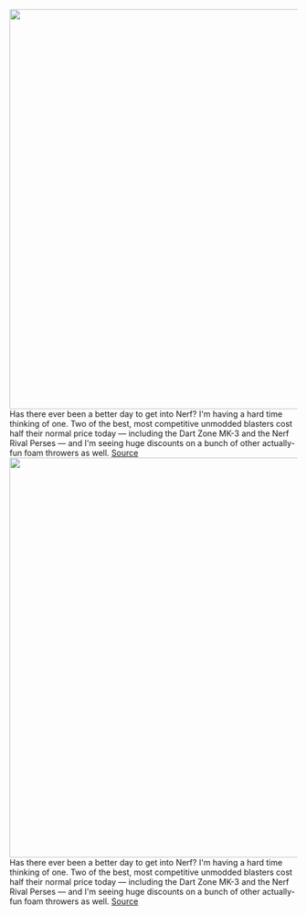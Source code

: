 <img src='https://cdn.vox-cdn.com/thumbor/G74SP1_YLo9iBAAB6HiUe581UUs=/0x0:2040x1360/1200x800/filters:focal(755x755:1081x1081)/cdn.vox-cdn.com/uploads/chorus_image/image/71097420/vpavic_210928_4778_0031.0.jpg' width='700px' /><br/>
Has there ever been a better day to get into Nerf? I'm having a hard time thinking of one. Two of the best, most competitive unmodded blasters cost half their normal price today — including the Dart Zone MK-3 and the Nerf Rival Perses — and I'm seeing huge discounts on a bunch of other actually-fun foam throwers as well.
<a href='https://www.theverge.com/2022/7/11/23204600/target-amazon-prime-day-nerf-dart-zone-blaster-roundup'> Source <a/><img src='https://cdn.vox-cdn.com/thumbor/G74SP1_YLo9iBAAB6HiUe581UUs=/0x0:2040x1360/1200x800/filters:focal(755x755:1081x1081)/cdn.vox-cdn.com/uploads/chorus_image/image/71097420/vpavic_210928_4778_0031.0.jpg' width='700px' /><br/>
Has there ever been a better day to get into Nerf? I'm having a hard time thinking of one. Two of the best, most competitive unmodded blasters cost half their normal price today — including the Dart Zone MK-3 and the Nerf Rival Perses — and I'm seeing huge discounts on a bunch of other actually-fun foam throwers as well.
<a href='https://www.theverge.com/2022/7/11/23204600/target-amazon-prime-day-nerf-dart-zone-blaster-roundup'> Source <a/>